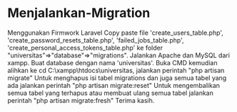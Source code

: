 # Menjalankan-Migration
Menggunakan Firmwork Laravel
Copy paste file 'create_users_table.php', 'create_password_resets_table.php', 'failed_jobs_table.php', 'create_personal_access_tokens_table.php' ke folder "universitas"=>"database"=>"migrations".
Jalankan Apache dan MySQL dari xampp.
Buat database dengan nama 'universitas'.
Buka CMD kemudian alihkan ke cd C:\xampp\htdocs\universitas, jalankan perintah "php artisan migrate"
Untuk menghapus isi tabel migrations dan juga semua tabel yang ada jalankan perintah "php artisan migrate:reset"
Untuk mengembalikan semua tabel yang terhapus atau membuat ulang semua tabel jalankan perintah "php artisan migrate:fresh"
Terima kasih.
